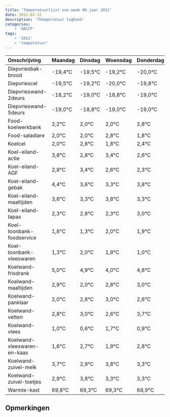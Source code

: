 ```yaml
---
title: 'Temperatuurlijst van week 06 jaar 2012'
date: 2012-02-12
description: 'Themperatuur logboek'
categories:
    - 'HACCP'
tags:
    - '2012'
    - 'temperatuur'
---
```

|Omschrijving|Maandag|Dinsdag|Woensdag|Donderdag|Vrijdag|Zaterdag|Zondag|
|:---|:---|:---|:---|:---|:---|:---|:---|
|Diepvriesbak-brood|-19,4°C|-19,5°C|-19,2°C|-20,0°C|-19,8°C|-20,0°C|-20,0°C|
|Diepvriescel|-19,5°C|-19,2°C|-20,0°C|-19,8°C|-20,0°C|-20,0°C|-19,2°C|
|Diepvrieswand-2deurs|-18,2°C|-19,0°C|-18,8°C|-19,0°C|-19,0°C|-18,2°C|-19,2°C|
|Diepvrieswand-5deurs|-19,0°C|-18,8°C|-19,0°C|-19,0°C|-18,2°C|-19,2°C|-18,6°C|
|Food-koelwerkbank|2,2°C|2,0°C|2,0°C|2,8°C|1,8°C|2,4°C|1,6°C|
|Food-saladiare|2,0°C|2,0°C|2,8°C|1,8°C|2,4°C|1,6°C|1,3°C|
|Koelcel|2,0°C|2,8°C|1,8°C|2,4°C|1,6°C|1,3°C|1,8°C|
|Koel-eiland-actie|3,8°C|2,8°C|3,4°C|2,6°C|2,3°C|2,8°C|2,3°C|
|Koel-eiland-AGF|2,8°C|3,4°C|2,6°C|2,3°C|2,8°C|2,3°C|3,0°C|
|Koel-eiland-gebak|4,4°C|3,6°C|3,3°C|3,8°C|3,3°C|4,0°C|3,9°C|
|Koel-eiland-maaltijden|3,6°C|3,3°C|3,8°C|3,3°C|4,0°C|3,9°C|3,0°C|
|Koel-eiland-tapas|2,3°C|2,8°C|2,3°C|3,0°C|2,9°C|2,0°C|2,8°C|
|Koel-toonbank-foodservice|1,8°C|1,3°C|2,0°C|1,9°C|1,0°C|1,8°C|2,0°C|
|Koel-toonbank-vleeswaren|1,3°C|2,0°C|1,9°C|1,0°C|1,8°C|2,0°C|1,6°C|
|Koelwand-frisdrank|5,0°C|4,9°C|4,0°C|4,8°C|5,0°C|4,6°C|5,7°C|
|Koelwand-maaltijden|2,9°C|2,0°C|2,8°C|3,0°C|2,6°C|3,7°C|2,9°C|
|Koelwand-panklaar|2,0°C|2,8°C|3,0°C|2,6°C|3,7°C|2,9°C|3,8°C|
|Koelwand-vetten|2,8°C|3,0°C|2,6°C|3,7°C|2,9°C|3,8°C|3,3°C|
|Koelwand-vlees|1,0°C|0,6°C|1,7°C|0,9°C|1,8°C|1,3°C|1,3°C|
|Koelwand-vleeswaren-en-kaas|1,6°C|2,7°C|1,9°C|2,8°C|2,3°C|2,3°C|1,9°C|
|Koelwand-zuivel-melk|3,7°C|2,9°C|3,8°C|3,3°C|3,3°C|2,9°C|3,4°C|
|Koelwand-zuivel-toetjes|2,9°C|3,8°C|3,3°C|3,3°C|2,9°C|3,4°C|2,3°C|
|Warmte-kast|69,8°C|69,3°C|69,3°C|68,9°C|69,4°C|68,3°C|68,9°C|

## Opmerkingen


